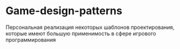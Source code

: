 # Game-design-patterns
Персональная реализация некоторых шаблонов проектирования, которые имеют большую применимость в сфере игрового программирования
